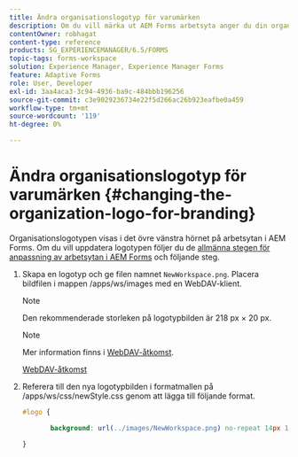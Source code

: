 ```yaml
---
title: Ändra organisationslogotyp för varumärken
description: Om du vill märka ut AEM Forms arbetsyta anger du din organisations logotyp genom att anpassa standardlogotypen.
contentOwner: robhagat
content-type: reference
products: SG_EXPERIENCEMANAGER/6.5/FORMS
topic-tags: forms-workspace
solution: Experience Manager, Experience Manager Forms
feature: Adaptive Forms
role: User, Developer
exl-id: 3aa4aca3-3c94-4936-ba9c-484bbb196256
source-git-commit: c3e9029236734e22f5d266ac26b923eafbe0a459
workflow-type: tm+mt
source-wordcount: '119'
ht-degree: 0%

---
```


# Ändra organisationslogotyp för varumärken {#changing-the-organization-logo-for-branding}

Organisationslogotypen visas i det övre vänstra hörnet på arbetsytan i AEM Forms. Om du vill uppdatera logotypen följer du de [allmänna stegen för anpassning av arbetsytan i AEM Forms](/help/forms/using/generic-steps-html-workspace-customization.md#generic-steps-for-html-workspace-customization) och följande steg.

1. Skapa en logotyp och ge filen namnet `NewWorkspace.png`. Placera bildfilen i mappen /apps/ws/images med en WebDAV-klient.

   >[!NOTE]
   >
   >Den rekommenderade storleken på logotypbilden är 218 px × 20 px.

   >[!NOTE]
   >
   >Mer information finns i [WebDAV-åtkomst](https://experienceleague.adobe.com/docs/experience-manager-65-lts/administering/contentmanagement/webdav-access.html?lang=en).

   [WebDAV-åtkomst](https://experienceleague.adobe.com/docs/experience-manager-65-lts/administering/contentmanagement/webdav-access.html?lang=en)

1. Referera till den nya logotypbilden i formatmallen på /apps/ws/css/newStyle.css genom att lägga till följande format.

   ```css
   #logo {
   
          background: url(../images/NewWorkspace.png) no-repeat 14px 11px;
   
   }
   ```
